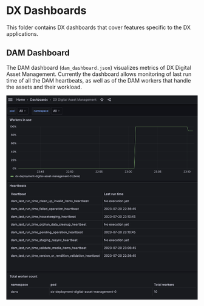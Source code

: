 # DX Dashboards

This folder contains DX dashboards that cover features specific to the DX applications.

## DAM Dashboard

The DAM dashboard (`dam_dashboard.json`) visualizes metrics of DX Digital Asset Management. Currently the dashboard allows monitoring of last run time of all the DAM heartbeats, as well as of the DAM workers that handle the assets and their workload.

![DX Digital Asset Management (DAM) Dashboard](../images/dam_dashboard_screenshot.png "DX Digital Asset Management (DAM) Dashboard")
